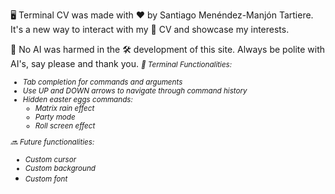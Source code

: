 🖥️ Terminal CV was made with ❤️ by Santiago Menéndez-Manjón Tartiere.
It's a new way to interact with my 📄 CV and showcase my interests.

🤖 No AI was harmed in the 🛠️ development of this site.
Always be polite with AI's, say please and thank you.
<small><i>
📌 Terminal Functionalities:
- Tab completion for commands and arguments
- Use UP and DOWN arrows to navigate through command history
- Hidden easter eggs commands:
  - Matrix rain effect
  - Party mode
  - Roll screen effect

🔜 Future functionalities:
  - Custom cursor
  - Custom background
  - Custom font
</i></small>

